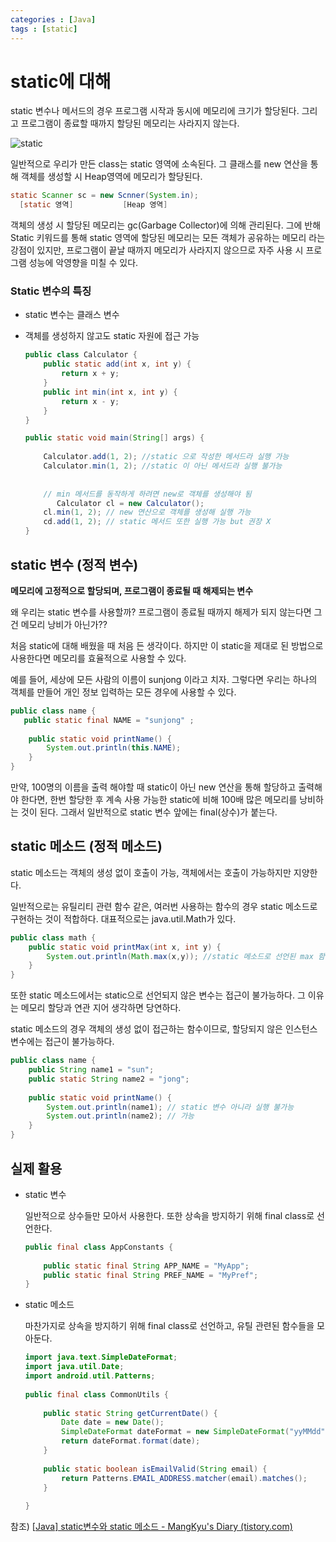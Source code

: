 ```yaml
---
categories : [Java]
tags : [static]
---
```




# static에 대해

static 변수나 메서드의 경우 프로그램 시작과 동시에 메모리에 크기가 할당된다. 그리고 프로그램이 종료할 때까지 할당된 메모리는 사라지지 않는다.

![static](https://img1.daumcdn.net/thumb/R1280x0/?scode=mtistory2&fname=https%3A%2F%2Ft1.daumcdn.net%2Fcfile%2Ftistory%2F99AAAC405CEC82C032)

일반적으로 우리가 만든 class는 static 영역에 소속된다. 그 클래스를 new 연산을 통해 객체를 생성할 시 Heap영역에 메모리가 할당된다. 

```java
static Scanner sc = new Scnner(System.in);
  [static 영역]           [Heap 영역]
```

객체의 생성 시 할당된 메모리는 gc(Garbage Collector)에 의해 관리된다. 그에 반해 Static 키워드를 통해 static 영역에 할당된 메모리는 모든 객체가 공유하는 메모리 라는 강점이 있지만, 프로그램이 끝날 때까지 메모리가 사라지지 않으므로 자주 사용 시 프로그램 성능에 악영향을 미칠 수 있다.



### Static 변수의 특징

- static 변수는 클래스 변수

- 객체를 생성하지 않고도 static 자원에 접근 가능

  ```java
  public class Calculator {
      public static add(int x, int y) {
          return x + y;
      }
      public int min(int x, int y) {
          return x - y;
      }
  }
  
  public static void main(String[] args) {
      
      Calculator.add(1, 2); //static 으로 작성한 메서드라 실행 가능
      Calculator.min(1, 2); //static 이 아닌 메서드라 실행 불가능
     
      
      // min 메서드를 동작하게 하려면 new로 객체를 생성해야 됨
         Calculator cl = new Calculator();
      cl.min(1, 2); // new 연산으로 객체를 생성해 실행 가능
      cd.add(1, 2); // static 메서드 또한 실행 가능 but 권장 X
  }
  ```

  

  

## static 변수 (정적 변수)

**메모리에 고정적으로 할당되며, 프로그램이 종료될 때 해제되는 변수**

왜 우리는 static 변수를 사용할까? 프로그램이 종료될 때까지 해제가 되지 않는다면 그건 메모리 낭비가 아닌가??

처음 static에 대해 배웠을 때 처음 든 생각이다. 하지만 이 static을 제대로 된 방법으로 사용한다면 메모리를 효율적으로 사용할 수 있다.

예를 들어, 세상에 모든 사람의 이름이 sunjong 이라고 치자. 그렇다면 우리는 하나의 객체를 만들어 개인 정보 입력하는 모든 경우에 사용할 수 있다.

```java
public class name {
   public static final NAME = "sunjong" ;
    
    public static void printName() {
        System.out.println(this.NAME);
    }
}
```

만약, 100명의 이름을 출력 해야할 때 static이 아닌 new 연산을 통해 할당하고 출력해야 한다면, 한번 할당한 후 계속 사용 가능한 static에 비해 100배 많은 메모리를 낭비하는 것이 된다. 그래서 일반적으로 static 변수 앞에는 final(상수)가 붙는다.

## static 메소드 (정적 메소드)

static 메소드는 객체의 생성 없이 호출이 가능, 객체에서는 호출이 가능하지만 지양한다.

일반적으로는 유틸리티 관련 함수 같은, 여러번 사용하는 함수의 경우 static 메소드로 구현하는 것이 적합하다. 대표적으로는 java.util.Math가 있다.

```java
public class math {
    public static void printMax(int x, int y) {
        System.out.println(Math.max(x,y)); //static 메소드로 선언된 max 함수의 경우 초기화 없이 사용 가능
    }
}
```

또한 static 메소드에서는 static으로 선언되지 않은 변수는 접근이 불가능하다. 그 이유는 메모리 할당과 연관 지어 생각하면 당연하다.

static 메소드의 경우 객체의 생성 없이 접근하는 함수이므로, 할당되지 않은 인스턴스 변수에는 접근이 불가능하다.

```java
public class name {
    public String name1 = "sun";
    public static String name2 = "jong";
    
    public static void printName() {
        System.out.println(name1); // static 변수 아니라 실행 불가능
        System.out.println(name2); // 가능
    }
}
```



## 실제 활용

- static 변수

  일반적으로 상수들만 모아서 사용한다. 또한 상속을 방지하기 위해 final class로 선언한다.

  ```java
  public final class AppConstants {
      
      public static final String APP_NAME = "MyApp";
      public static final String PREF_NAME = "MyPref";
  }
  ```
  
  
  
- static 메소드

  마찬가지로 상속을 방지하기 위해 final class로 선언하고, 유틸 관련된 함수들을 모아둔다.

  ```java
  import java.text.SimpleDateFormat;
  import java.util.Date;
  import android.util.Patterns;
   
  public final class CommonUtils {
   
      public static String getCurrentDate() {
          Date date = new Date();
          SimpleDateFormat dateFormat = new SimpleDateFormat("yyMMdd");
          return dateFormat.format(date);
      }
       
      public static boolean isEmailValid(String email) {
          return Patterns.EMAIL_ADDRESS.matcher(email).matches();
      }
       
  }
  ```

  

참조) [[Java\] static변수와 static 메소드 - MangKyu's Diary (tistory.com)](https://mangkyu.tistory.com/47)